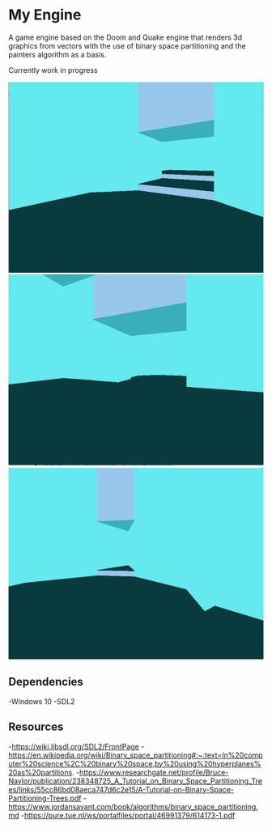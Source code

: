 # My Engine
A game engine based on the Doom and Quake engine that renders 3d graphics from vectors with the use of binary space partitioning and the painters algorithm as a basis.

Currently work in progress

![Image 1 of engine render](/Img/Img1.PNG)
![Image 2 of engine render](/Img/Img2.PNG)
![Image 2 of engine render](/Img/Img3.PNG)

## Dependencies
-Windows 10
-SDL2

## Resources
-https://wiki.libsdl.org/SDL2/FrontPage
-https://en.wikipedia.org/wiki/Binary_space_partitioning#:~:text=In%20computer%20science%2C%20binary%20space,by%20using%20hyperplanes%20as%20partitions.
-https://www.researchgate.net/profile/Bruce-Naylor/publication/238348725_A_Tutorial_on_Binary_Space_Partitioning_Trees/links/55cc86bd08aeca747d6c2e15/A-Tutorial-on-Binary-Space-Partitioning-Trees.pdf
-https://www.jordansavant.com/book/algorithms/binary_space_partitioning.md
-https://pure.tue.nl/ws/portalfiles/portal/46991379/614173-1.pdf